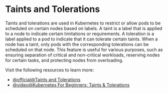 # Taints and Tolerations

Taints and tolerations are used in Kubernetes to restrict or allow pods to be scheduled on certain nodes based on labels. A taint is a label that is applied to a node to indicate certain limitations or requirements. A toleration is a label applied to a pod to indicate that it can tolerate certain taints. When a node has a taint, only pods with the corresponding tolerations can be scheduled on that node. This feature is useful for various purposes, such as ensuring separation of critical and non-critical workloads, reserving nodes for certain tasks, and protecting nodes from overloading.

Visit the following resources to learn more:

- [@official@Taints and Tolerations](https://kubernetes.io/docs/concepts/scheduling-eviction/taint-and-toleration/)
- [@video@Kubernetes For Beginners: Taints & Tolerations](https://www.youtube.com/watch?v=mo2UrkjA7FE)
